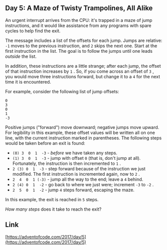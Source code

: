 ## Day 5: A Maze of Twisty Trampolines, All Alike

An urgent interrupt arrives from the CPU: it's trapped in a maze of jump instructions, and it would like assistance from any programs with spare cycles to help find the exit.

The message includes a list of the offsets for each jump. Jumps are relative: `-1` moves to the previous instruction, and `2` skips the next one. Start at the first instruction in the list. The goal is to follow the jumps until one leads _outside_ the list.

In addition, these instructions are a little strange; after each jump, the offset of that instruction increases by `1` . So, if you come across an offset of `3` , you would move three instructions forward, but change it to a `4` for the next time it is encountered.

For example, consider the following list of jump offsets:

```
0
3
0
1
-3
```

Positive jumps ("forward") move downward; negative jumps move upward. For legibility in this example, these offset values will be written all on one line, with the current instruction marked in parentheses. The following steps would be taken before an exit is found:

- `(0) 3  0  1  -3` - _before_ we have taken any steps.
- `(1) 3  0  1  -3` - jump with offset `0` (that is, don't jump at all). Fortunately, the instruction is then incremented to `1` .
- `2 (3) 0  1  -3` - step forward because of the instruction we just modified. The first instruction is incremented again, now to `2` .
- `2  4  0  1 (-3)` - jump all the way to the end; leave a `4` behind.
- `2 (4) 0  1  -2` - go back to where we just were; increment `-3` to `-2` .
- `2  5  0  1  -2` - jump `4` steps forward, escaping the maze.

In this example, the exit is reached in `5` steps.

_How many steps_ does it take to reach the exit?

## Link

[https://adventofcode.com/2017/day/5](https://adventofcode.com/2017/day/5)

